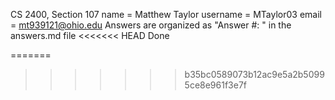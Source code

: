 CS 2400, Section 107
name = Matthew Taylor
username = MTaylor03
email = mt939121@ohio.edu
Answers are organized as "Answer #: <answer>" in the answers.md file
<<<<<<< HEAD
Done


=======
>>>>>>> b35bc0589073b12ac9e5a2b50995ce8e961f3e7f
